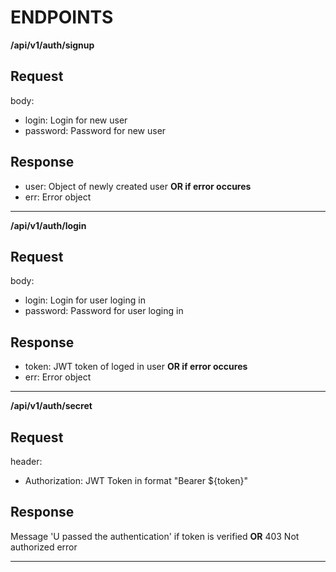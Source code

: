 # ENDPOINTS
**/api/v1/auth/signup** <br/>
## Request
body: 
* login: Login for new user
* password: Password for new user
## Response
* user: Object of newly created user
**OR if error occures**
* err: Error object
------
**/api/v1/auth/login** <br/>
## Request
body: 
* login: Login for user loging in
* password: Password for user loging in
## Response
* token: JWT token of loged in user
**OR if error occures**
* err: Error object
------
**/api/v1/auth/secret** <br/>
## Request
header: 
* Authorization: JWT Token in format "Bearer ${token}"
## Response
Message 'U passed the authentication' if token is verified **OR** 403 Not authorized error

------
